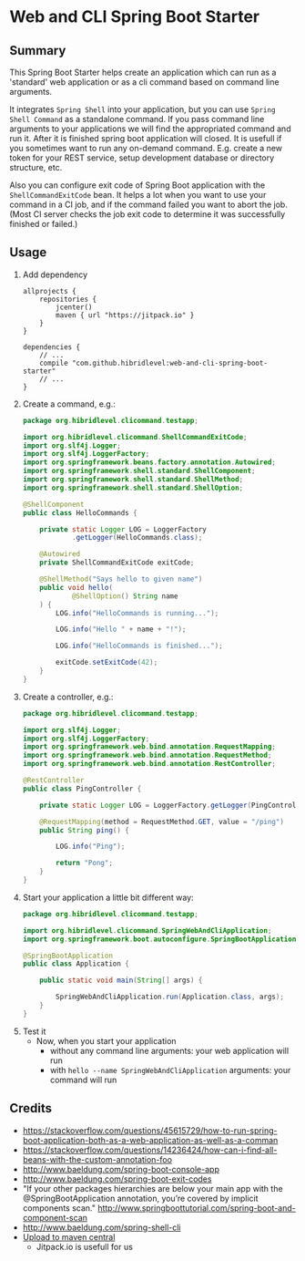 Web and CLI Spring Boot Starter
==

Summary
--
This Spring Boot Starter helps create an application which can run as a 'standard' web application or as a cli command 
based on command line arguments. 

It integrates `Spring Shell` into your application, but you can use `Spring Shell Command`
as a standalone command. If you pass command line arguments to your applications we will find the appropriated command and run it.
After it is finished spring boot application will closed. It is usefull if you sometimes want to run any on-demand command.
E.g. create a new token for your REST service, setup development database or directory structure, etc.

Also you can configure exit code of Spring Boot application with the `ShellCommandExitCode` bean. 
It helps a lot when you want to use your command in a CI job, and if the command failed you want to abort the job. 
(Most CI server checks the job exit code to determine it was successfully finished or failed.)

Usage
--
1. Add dependency
    ```
    allprojects {
        repositories {
            jcenter()
            maven { url "https://jitpack.io" }
        }
    }
       
    dependencies {
        // ...
        compile "com.github.hibridlevel:web-and-cli-spring-boot-starter"
        // ...
    }
    ```
2. Create a command, e.g.:
    ```java
    package org.hibridlevel.clicommand.testapp;
    
    import org.hibridlevel.clicommand.ShellCommandExitCode;
    import org.slf4j.Logger;
    import org.slf4j.LoggerFactory;
    import org.springframework.beans.factory.annotation.Autowired;
    import org.springframework.shell.standard.ShellComponent;
    import org.springframework.shell.standard.ShellMethod;
    import org.springframework.shell.standard.ShellOption;
    
    @ShellComponent
    public class HelloCommands {
    
    	private static Logger LOG = LoggerFactory
    			.getLogger(HelloCommands.class);
    
    	@Autowired
    	private ShellCommandExitCode exitCode;
    
    	@ShellMethod("Says hello to given name")
    	public void hello(
    			@ShellOption() String name
    	) {
    		LOG.info("HelloCommands is running...");
    
    		LOG.info("Hello " + name + "!");
    
    		LOG.info("HelloCommands is finished...");
    
    		exitCode.setExitCode(42);
    	}
    }
    ```
3. Create a controller, e.g.:
    ```java
    package org.hibridlevel.clicommand.testapp;
    
    import org.slf4j.Logger;
    import org.slf4j.LoggerFactory;
    import org.springframework.web.bind.annotation.RequestMapping;
    import org.springframework.web.bind.annotation.RequestMethod;
    import org.springframework.web.bind.annotation.RestController;
    
    @RestController
    public class PingController {
    
        private static Logger LOG = LoggerFactory.getLogger(PingController.class);
    
        @RequestMapping(method = RequestMethod.GET, value = "/ping")
        public String ping() {
    
            LOG.info("Ping");
    
            return "Pong";
        }
    }
    ```
4. Start your application a little bit different way:
    ```java
    package org.hibridlevel.clicommand.testapp;
    
    import org.hibridlevel.clicommand.SpringWebAndCliApplication;
    import org.springframework.boot.autoconfigure.SpringBootApplication;
    
    @SpringBootApplication
    public class Application {
    
        public static void main(String[] args) {
    
            SpringWebAndCliApplication.run(Application.class, args);
        }
    }
    ```
5. Test it
    - Now, when you start your application 
        - without any command line arguments: your web application will run
        - with `hello --name SpringWebAndCliApplication` arguments: your command will run

Credits
--
- https://stackoverflow.com/questions/45615729/how-to-run-spring-boot-application-both-as-a-web-application-as-well-as-a-comman
- https://stackoverflow.com/questions/14236424/how-can-i-find-all-beans-with-the-custom-annotation-foo
- http://www.baeldung.com/spring-boot-console-app
- http://www.baeldung.com/spring-boot-exit-codes
-  "If your other packages hierarchies are below your main app with the @SpringBootApplication annotation, you’re covered by implicit components scan."
http://www.springboottutorial.com/spring-boot-and-component-scan
- http://www.baeldung.com/spring-shell-cli
- [Upload to maven central](https://medium.com/@scottyab/how-to-publish-your-open-source-library-to-maven-central-5178d9579c5)
    - Jitpack.io is usefull for us